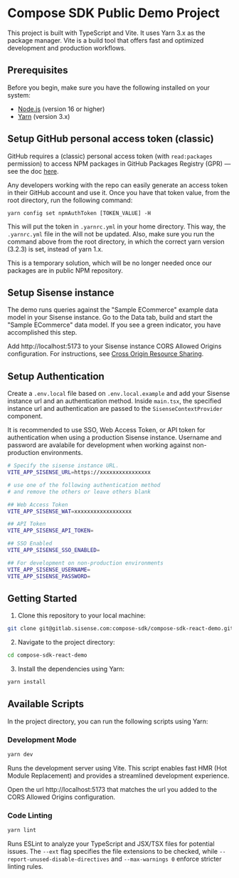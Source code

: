 # Compose SDK Public Demo Project

This project is built with TypeScript and Vite. It uses Yarn 3.x as the package manager. Vite is a build tool that offers fast and optimized development and production workflows.

## Prerequisites

Before you begin, make sure you have the following installed on your system:

- [Node.js](https://nodejs.org) (version 16 or higher)
- [Yarn](https://yarnpkg.com) (version 3.x)

## Setup GitHub personal access token (classic)

GitHub requires a (classic) personal access token (with `read:packages` permission) 
to access NPM packages in GitHub Packages Registry (GPR) — see the doc [here](https://docs.github.com/en/packages/learn-github-packages/about-permissions-for-github-packages#about-scopes-and-permissions-for-package-registries).

Any developers working with the repo can easily generate an access token in their GitHub account and use it.
Once you have that token value, from the root directory, run the following command:

```
yarn config set npmAuthToken [TOKEN_VALUE] -H
```

This will put the token in `.yarnrc.yml` in your home directory. 
This way, the `.yarnrc.yml` file in the will not be updated. 
Also, make sure you run the command above from the root directory, 
in which the correct yarn version (3.2.3) is set, instead of yarn 1.x.

This is a temporary solution, which will be no longer needed once our packages are in public NPM repository.

## Setup Sisense instance

The demo runs queries against the "Sample ECommerce" example data model in your Sisense instance.
Go to the Data tab, build and start the "Sample ECommerce" data model. If you see a green indicator, you have accomplished this step.

Add http://localhost:5173 to your Sisense instance CORS Allowed Origins configuration. For instructions, see [Cross Origin Resource Sharing](https://docs.sisense.com/main/SisenseLinux/cross-origin-resource-sharing.htm?Highlight=CORS).

## Setup Authentication

Create a `.env.local` file based on `.env.local.example` and add your Sisense instance url and an authentication method. Inside `main.tsx`, the specified instance url and authentication are passed to the `SisenseContextProvider` component.

It is recommended to use SSO, Web Access Token, or API token for authentication when using a production Sisense instance. Username and password are avalabile for development when working against non-production environments.

```bash
# Specify the sisense instance URL.
VITE_APP_SISENSE_URL=https://xxxxxxxxxxxxxxxx

# use one of the following authentication method
# and remove the others or leave others blank

## Web Access Token
VITE_APP_SISENSE_WAT=xxxxxxxxxxxxxxxxxx

## API Token
VITE_APP_SISENSE_API_TOKEN=

## SSO Enabled
VITE_APP_SISENSE_SSO_ENABLED=

## For development on non-production environments
VITE_APP_SISENSE_USERNAME=
VITE_APP_SISENSE_PASSWORD=
```

## Getting Started

1. Clone this repository to your local machine:

```bash
git clone git@gitlab.sisense.com:compose-sdk/compose-sdk-react-demo.git
```

2. Navigate to the project directory:

```bash
cd compose-sdk-react-demo
```

3. Install the dependencies using Yarn:

```bash
yarn install
```

## Available Scripts

In the project directory, you can run the following scripts using Yarn:

### Development Mode

```bash
yarn dev
```

Runs the development server using Vite. This script enables fast HMR (Hot Module Replacement) and provides a streamlined development experience.

Open the url http://localhost:5173 that matches the url you added to the CORS Allowed Origins configuration.

### Code Linting

```bash
yarn lint
```

Runs ESLint to analyze your TypeScript and JSX/TSX files for potential issues. The `--ext` flag specifies the file extensions to be checked, while `--report-unused-disable-directives` and `--max-warnings 0` enforce stricter linting rules.
